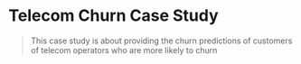 # Telecom Churn Case Study
> This case study is about providing the churn predictions of customers of telecom operators who are more likely to churn
